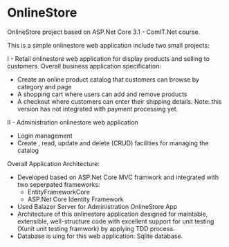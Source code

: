 # OnlineStore
OnlineStore project based on ASP.Net Core 3.1 - ComIT.Net course.

This is a simple onlinestore web application include two small projects:

I - Retail onlinestore web application for display products and selling to customers. Overall business application specification:
- Create an online product catalog that customers can browse by category and page
- A shopping cart where users can add and remove products
- A checkout where customers can enter their shipping details. Note: this version has not integrated with payment processing yet.


II - Administration onlinestore web application
- Login management 
- Create , read, update and delete (CRUD) facilities for managing the catalog

Overall Application Architecture:
- Developed based on ASP.Net Core MVC framwork and integrated with two seperpated frameworks:
    - EntityFrameworkCore
    - ASP.Net Core Identity Framework
- Used Balazor Server for Administration OnlineStore App
- Architecture of this onlinestore application designed for maintable, extensible, well-structure code with excellent support for unit testing (Xunit unit testing framwork) by applying TDD process.
- Database is uing for this web application: Sqlite database.
